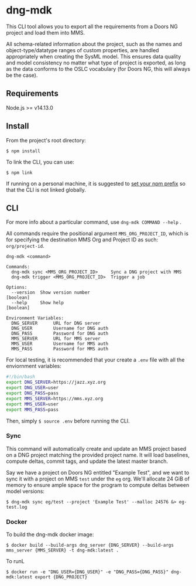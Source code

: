 # dng-mdk

This CLI tool allows you to export all the requirements from a Doors NG project and load them into MMS.

All schema-related information about the project, such as the names and object-type/datatype ranges of custom properties, are handled appropriately when creating the SysML model. This ensures data quality and model consistency no matter what type of project is exported, as long as the data conforms to the OSLC vocabulary (for Doors NG, this will always be the case).

## Requirements
Node.js >= v14.13.0

## Install

From the project's root directory:
```console
$ npm install
```

To link the CLI, you can use:
```console
$ npm link
```

If running on a personal machine, it is suggested to [set your npm prefix](https://stackoverflow.com/a/23889603/14284216) so that the CLI is not linked globally.

## CLI

For more info about a particular command, use `dng-mdk COMMAND --help` .

All commands require the positional argument `MMS_ORG_PROJECT_ID`, which is for specifying the destination MMS Org and Project ID as such: `org/project-id`.

```console
dng-mdk <command>

Commands:
  dng-mdk sync <MMS_ORG_PROJECT_ID>     Sync a DNG project with MMS
  dng-mdk trigger <MMS_ORG_PROJECT_ID>  Trigger a job

Options:
  --version  Show version number                                       [boolean]
  --help     Show help                                                 [boolean]

Environment Variables:
  DNG_SERVER      URL for DNG server
  DNG_USER        Username for DNG auth
  DNG_PASS        Password for DNG auth
  MMS_SERVER      URL for MMS server
  MMS_USER        Username for MMS auth
  MMS_PASS        Password for MMS auth
```

For local testing, it is recommended that your create a `.env` file with all the enviornment variables:
```bash
#!/bin/bash
export DNG_SERVER=https://jazz.xyz.org
export DNG_USER=user
export DNG_PASS=pass
export MMS_SERVER=https://mms.xyz.org
export MMS_USER=user
export MMS_PASS=pass
```

Then, simply `$ source .env` before running the CLI.

### Sync

This command will automatically create and update an MMS project based on a DNG project matching the provided project name. It will load baselines, compute deltas, commit tags, and update the latest master branch.

Say we have a project on Doors NG entitled "Example Test", and we want to sync it with a project on MMS `test` under the `eg` org. We'll allocate 24 GiB of memory to ensure ample space for the program to compute deltas between model versions:
```console
$ dng-mdk sync eg/test --project 'Example Test' --malloc 24576 &> eg-test.log
```

### Docker
To build the dng-mdk docker image:
```console
$ docker build --build-args dng_server {DNG_SERVER} --build-args mms_server {MMS_SERVER} -t dng-mdk:latest .
```
To runL
```console
$ docker run -e "DNG_USER={DNG_USER}" -e "DNG_PASS={DNG_PASS}" dng-mdk:latest export {DNG_PROJECT}
```
